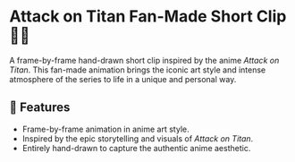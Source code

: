 # Attack on Titan Fan-Made Short Clip 🎥✨

A frame-by-frame hand-drawn short clip inspired by the anime *Attack on Titan*. This fan-made animation brings the iconic art style and intense atmosphere of the series to life in a unique and personal way.

## 🎨 Features
- Frame-by-frame animation in anime art style.
- Inspired by the epic storytelling and visuals of *Attack on Titan*.
- Entirely hand-drawn to capture the authentic anime aesthetic.
